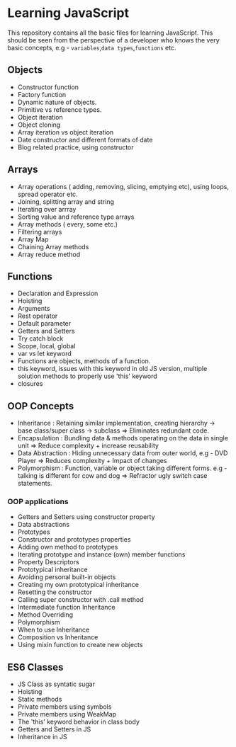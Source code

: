 # Learning JavaScript

This repository contains all the basic files for learning JavaScript. This should be seen from the perspective of a developer who knows the very basic concepts, e.g - `variables`,`data types`,`functions` etc.

## Objects

- Constructor function
- Factory function
- Dynamic nature of objects.
- Primitive vs reference types.
- Object iteration
- Object cloning
- Array iteration vs object iteration
- Date constructor and different formats of date
- Blog related practice, using constructor

## Arrays

- Array operations ( adding, removing, slicing, emptying etc), using loops, spread operator etc.
- Joining, splitting array and string
- Iterating over arrray
- Sorting value and reference type arrays
- Array methods ( every, some etc.)
- Filtering arrays
- Array Map
- Chaining Array methods
- Array reduce method

## Functions  

- Declaration and Expression
- Hoisting
- Arguments
- Rest operator
- Default parameter
- Getters and Setters
- Try catch block
- Scope, local, global
- var vs let keyword
- Functions are objects, methods of a function.
- this keyword, issues with this keyword in old JS version, multiple solution methods to properly use 'this' keyword
- closures

## OOP Concepts

- Inheritance : Retaining similar implementation, creating hierarchy -> base class/super class -> subclass => Eliminates redundant code.
- Encapsulation : Bundling data & methods operating on the data in single unit => Reduce complexity + increase reusability
- Data Abstraction : Hiding unnecessary data from outer world, e.g - DVD Player => Reduces complexity + Impact of changes
- Polymorphism : Function, variable or object taking different forms. e.g - talking is different for cow and dog => Refractor ugly switch case statements.

### OOP applications

- Getters and Setters using constructor property
- Data abstractions
- Prototypes
- Constructor and prototypes properties
- Adding own method to prototypes
- Iterating prototype and instance (own) member functions
- Property Descriptors
- Prototypical inheritance
- Avoiding personal built-in objects
- Creating my own prototypical inheritance
- Resetting the constructor
- Calling super constructor with .call method
- Intermediate function Inheritance
- Method Overriding
- Polymorphism
- When to use Inheritance
- Composition vs Inheritance
- Using mixin function to create new objects

## ES6 Classes

- JS Class as syntatic sugar
- Hoisting
- Static methods
- Private members using symbols
- Private members using WeakMap 
- The 'this' keyword behavior in class body
- Getters and Setters in JS
- Inheritance in JS